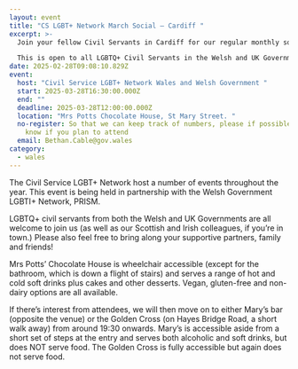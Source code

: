 ```yaml
---
layout: event
title: "CS LGBT+ Network March Social – Cardiff "
excerpt: >-
  Join your fellow Civil Servants in Cardiff for our regular monthly socials. 

  This is open to all LGBTQ+ Civil Servants in the Welsh and UK Governments and Wider Public Sector, along with their supportive family and friends.
date: 2025-02-28T09:08:10.829Z
event:
  host: "Civil Service LGBT+ Network Wales and Welsh Government "
  start: 2025-03-28T16:30:00.000Z
  end: ""
  deadline: 2025-03-28T12:00:00.000Z
  location: "Mrs Potts Chocolate House, St Mary Street. "
  no-register: So that we can keep track of numbers, please if possible let us
    know if you plan to attend
  email: Bethan.Cable@gov.wales
category:
  - wales
---
```

The Civil Service LGBT+ Network host a number of events throughout the year. This event is being held in partnership with the Welsh Government LGBTI+ Network, PRISM.

LGBTQ+ civil servants from both the Welsh and UK Governments are all welcome to join us (as well as our Scottish and Irish colleagues, if you’re in town.) Please also feel free to bring along your supportive partners, family and friends!

Mrs Potts’ Chocolate House is wheelchair accessible (except for the bathroom, which is down a flight of stairs) and serves a range of hot and cold soft drinks plus cakes and other desserts. Vegan, gluten-free and non-dairy options are all available.

If there’s interest from attendees, we will then move on to either Mary’s bar (opposite the venue) or the Golden Cross (on Hayes Bridge Road, a short walk away) from around 19:30 onwards. Mary’s is accessible aside from a short set of steps at the entry and serves both alcoholic and soft drinks, but does NOT serve food. The Golden Cross is fully accessible but again does not serve food.